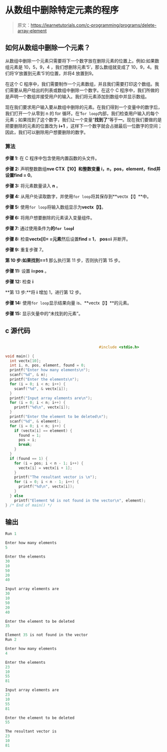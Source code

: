 # 从数组中删除特定元素的程序

> 原文：<https://learnetutorials.com/c-programming/programs/delete-array-element>

## 如何从数组中删除一个元素？

从数组中删除一个元素只需要将下一个数字放在删除元素的位置上。例如:如果数组元素是 10，5，9，4 ，我们想删除元素‘5’，那么数组就变成了 10，9，4。我们将‘9’放置到元素‘5’的位置，并将4 放置到9。

在这个 C 程序中，我们需要制作一个元素数组，并且我们需要打印这个数组。我们需要从用户给出的列表或数组中删除一个数字。在这个 C 程序中，我们所做的是声明一个数组并接受用户的输入。我们将元素添加到数组中并显示数组。

现在我们要求用户输入要从数组中删除的元素。在我们得到一个变量中的数字后，我们打开一个从零到 n 的 for 循环。在‘f`or loop`内部，我们检查用户输入的每个元素；如果找到了这个数字，我们让一个变量“**找到了**”等于**一**。现在我们要做的是把要删除的元素的位置改为 **i+1** ，这样下一个数字就会占据最后一位数字的空间；因此，我们可以删除用户想要删除的数字。

### 算法

**步骤 1:** 在 C 程序中包含使用内置函数的头文件。

**步骤 2:** 声明整数数组**nve CTX【10】**和整数变量 **i，n，pos，element，find**并设置**find = 0**。

**步骤 3:** 将元素数量读入 **n** 。

**步骤 4:** 从用户处读取数字，并使用`for loop`将其保存到**vectx【I】**中。

**步骤 5:** 使用`for loop`将输入数组显示为**vectx【I】**。

**步骤 6:** 将用户想要删除的元素读入变量组件。

**步骤 7:** 通过使用条件为**的`for loop`I**

**步骤 8:** 检查**vectx[I]= =元素**然后设置**find = 1**， **pos=i** 并断开。

**步骤 9:** 重复步骤 7。

**第 10 步:**如果**找到==1** 那么执行第 11 步，否则执行第 15 步。

**步骤 11:** 设置 **i=pos** 。

**步骤 12:** 检查 **i**

**第 13 步:**将 **i** 增加 1，进行第 12 步。

**步骤 14:** 使用`for loop`显示结果向量 is、**vectx【I】**的元素。

**步骤 15:** 显示矢量中的“未找到的元素”。

## c 源代码

```c

                                          #include <stdio.h>

void main() {
  int vectx[10];
  int i, n, pos, element, found = 0;
  printf("Enter how many elements\n");
  scanf("%d", & n);
  printf("Enter the elements\n");
  for (i = 0; i < n; i++) {
    scanf("%d", & vectx[i]);
  }
  printf("Input array elements are\n");
  for (i = 0; i < n; i++) {
    printf("%d\n", vectx[i]);
  }
  printf("Enter the element to be deleted\n");
  scanf("%d", & element);
  for (i = 0; i < n; i++) {
    if (vectx[i] == element) {
      found = 1;
      pos = i;
      break;
    }
  }
  if (found == 1) {
    for (i = pos; i < n - 1; i++) {
      vectx[i] = vectx[i + 1];
    }
    printf("The resultant vector is \n");
    for (i = 0; i < n - 1; i++) {
      printf("%d\n", vectx[i]);
    }
  } else
    printf("Element %d is not found in the vector\n", element);
} /* End of main() */

```

## 输出

```c
Run 1

Enter how many elements
5

Enter the elements
30
10
50
20
40

Input array elements are
30
10
50
20
40

Enter the element to be deleted
35

Element 35 is not found in the vector
Run 2

Enter how many elements
4

Enter the elements
23
10
55
81

Input array elements are
23
10
55
81

Enter the element to be deleted
55

The resultant vector is
23
10
81 
```